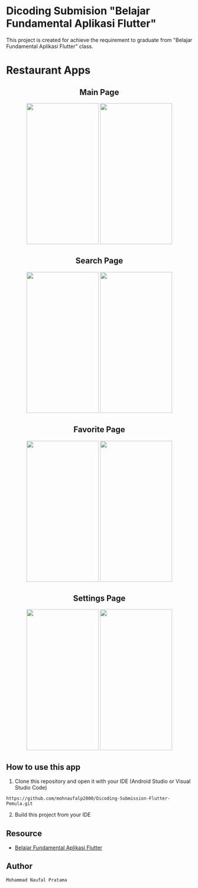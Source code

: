 # Dicoding Submision "Belajar Fundamental Aplikasi Flutter"

This project is created for achieve the requirement to graduate from "Belajar Fundamental Aplikasi Flutter" class.



# Restaurant Apps

<h2 align="center"> Main Page </h2>
<p align="center">
  <img src="https://user-images.githubusercontent.com/49554106/139523862-8b132521-f804-4ea6-8cba-d5ff04d7a965.jpeg" width="195" height="380"/> 
  <img src="https://user-images.githubusercontent.com/49554106/139523887-3bd838d8-f180-420d-a876-e8dd585323a9.jpeg" width="195" height="380"/> 
</tr></table>
</p>

<h2 align="center"> Search Page </h2>
<p align="center">
  <img src="https://user-images.githubusercontent.com/49554106/139523926-338d902b-9ae9-4ebf-a4fb-127a03e74a8a.jpeg" width="195" height="380"/> 
  <img src="https://user-images.githubusercontent.com/49554106/139524025-8dbdd856-4725-4131-a2b8-a640b38d8499.jpeg" width="195" height="380"/> 
</tr></table>  
</p>

<h2 align="center"> Favorite Page </h2>
<p align="center">
  <img src="https://user-images.githubusercontent.com/49554106/139523962-baf3e53f-487c-4dae-8801-9910fc7c749e.jpeg" width="195" height="380"/> 
  <img src="https://user-images.githubusercontent.com/49554106/139524038-cf7547cc-84ef-40c1-a738-513a21212e40.jpeg" width="195" height="380"/> 
</tr></table>  
</p>

<h2 align="center"> Settings Page </h2>
<p align="center">
  <img src="https://user-images.githubusercontent.com/49554106/139523971-3cba8667-4733-483d-b863-36c5033e7e56.jpeg" width="195" height="380"/> 
   <img src="https://user-images.githubusercontent.com/49554106/139524055-6f2be5ad-70d5-4ae8-bfe0-461c2f064ba6.jpeg" width="195" height="380"/> 
</tr></table>  
</p>


## How to use this app

1. Clone this repository and open it with your IDE (Android Studio or Visual Studio Code)
```
https://github.com/mohnaufalp2000/Dicoding-Submission-Flutter-Pemula.git
```

2. Build this project from your IDE



## Resource

- [Belajar Fundamental Aplikasi Flutter](https://www.dicoding.com/academies/159)

## Author

```
Mohammad Naufal Pratama
```

